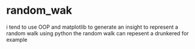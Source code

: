 # random_wak
i tend to use OOP and matplotlib to generate an insight to represent a random walk using python
the random walk can repesent a drunkered for example
